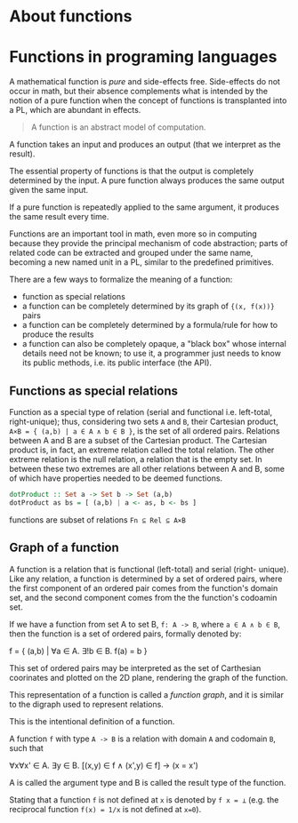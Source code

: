 # About functions



# Functions in programing languages

A mathematical function is *pure* and side-effects free. Side-effects do not occur in math, but their absence complements what is intended by the notion of a pure function when the concept of functions is transplanted into a PL, which are abundant in effects.



> A function is an abstract model of computation.

A function takes an input and produces an output (that we interpret as the result).

The essential property of functions is that the output is completely determined by the input. A pure function always produces the same output given the same input.

If a pure function is repeatedly applied to the same argument, it produces the same result every time.

Functions are an important tool in math, even more so in computing because they provide the principal mechanism of code abstraction; parts of related code can be extracted and grouped under the same name, becoming a new named unit in a PL, similar to the predefined primitives.

There are a few ways to formalize the meaning of a function:
- function as special relations
- a function can be completely determined by its graph of `{(x, f(x))}` pairs
- a function can be completely determined by a formula/rule for how to produce the results
- a function can also be completely opaque, a "black box" whose internal details need not be known; to use it, a programmer just needs to know its public methods, i.e. its public interface (the API).



## Functions as special relations

Function as a special type of relation (serial and functional i.e. left-total, right-unique); thus, considering two sets `A` and `B`, their Cartesian product, `A×B = { (a,b) | a ∈ A ∧ b ∈ B }`, is the set of all ordered pairs. Relations between A and B are a subset of the Cartesian product. The Cartesian product is, in fact, an extreme relation called the total relation. The other extreme relation is the null relation, a relation that is the empty set. In between these two extremes are all other relations between A and B, some of which have properties needed to be deemed functions.



```hs
dotProduct :: Set a -> Set b -> Set (a,b)
dotProduct as bs = [ (a,b) | a <- as, b <- bs ]
```

functions are subset of relations 
`Fn ⊆ Rel ⊆ A×B`

## Graph of a function

A function is a relation that is functional (left-total) and serial (right- unique). Like any relation, a function is determined by a set of ordered pairs, where the first component of an ordered pair comes from the function's domain set, and the second component comes from the the function's codoamin set.

If we have a function from set A to set B, `f: A -> B`, where `a ∈ A ∧ b ∈ B`, then the function is a set of ordered pairs, formally denoted by:

f = { (a,b) | ∀a ∈ A. ∃!b ∈ B. f(a) = b }

This set of ordered pairs may be interpreted as the set of Carthesian coorinates and plotted on the 2D plane, rendering the graph of the function.

This representation of a function is called a *function graph*, and it is similar to the digraph used to represent relations.

This is the intentional definition of a function.

A function `f` with type `A -> B` is a relation with domain `A` and codomain `B`, such that

∀x∀x' ∈ A. ∃y ∈ B. [(x,y) ∈ f ∧ (x',y) ∈ f] -> (x = x')

A is called the argument type and B is called the result type of the function.

Stating that a function `f` is not defined at `x` is denoted by `f x = ⊥` (e.g. the reciprocal function `f(x) = 1/x` is not defined at `x=0`).

